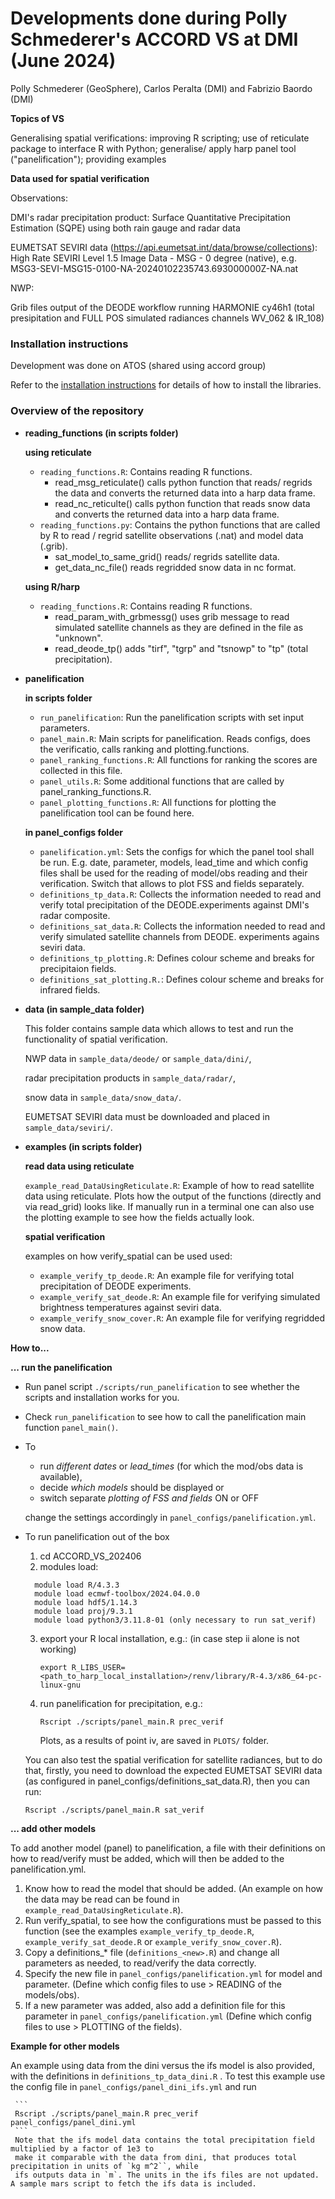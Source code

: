# Developments done during Polly Schmederer's ACCORD VS at DMI (June 2024)

Polly Schmederer (GeoSphere), Carlos Peralta (DMI) and Fabrizio Baordo (DMI)

**Topics of VS**

Generalising spatial verifications: improving R scripting; use of reticulate package to interface R with Python; generalise/ apply harp panel tool ("panelification"); providing examples

**Data used for spatial verification**

Observations:
  
  DMI's radar precipitation product: Surface Quantitative Precipitation Estimation (SQPE) using both rain gauge and radar data

  EUMETSAT SEVIRI data (https://api.eumetsat.int/data/browse/collections): High Rate SEVIRI Level 1.5 Image Data - MSG - 0 degree (native), e.g. MSG3-SEVI-MSG15-0100-NA-20240102235743.693000000Z-NA.nat

NWP:

  Grib files output of the DEODE workflow running HARMONIE cy46h1 (total presipitation and FULL POS simulated radiances channels WV_062 & IR_108)

### Installation instructions

Development was done on ATOS (shared using accord group)

Refer to the [installation instructions](INSTALLATION.md) for details of how to install the libraries.

### Overview of the repository

* **reading_functions (in scripts folder)**
  
  **using reticulate**
  
  - ``reading_functions.R``: Contains reading R functions.
    - read_msg_reticulate() calls python function that reads/ regrids the data and converts the returned data into a harp data frame.
    - read_nc_reticulte() calls python function that reads snow data and converts the returned data into a harp data frame.
  - ``reading_functions.py``: Contains the python functions that are called by R to read / regrid satellite observations (.nat) and model data (.grib).
    - sat_model_to_same_grid() reads/ regrids satellite data.
    - get_data_nc_file() reads regridded snow data in nc format.
    
  **using R/harp**
  - ``reading_functions.R``:  Contains reading R functions.
    - read_param_with_grbmessg() uses grib message to read simulated satellite channels as they are defined in the file as "unknown".
    - read_deode_tp() adds "tirf", "tgrp" and "tsnowp" to "tp" (total precipitation).
    
* **panelification**
  
  **in scripts folder**
  - ``run_panelification``: Run the panelification scripts with set input parameters.
  - ``panel_main.R``: Main scripts for panelification. Reads configs, does the verificatio, calls ranking and plotting.functions.
  - ``panel_ranking_functions.R``: All functions for ranking the scores are collected in this file.
  - ``panel_utils.R``: Some additional functions that are called by panel_ranking_functions.R.
  - ``panel_plotting_functions.R``: All functions for plotting the panelification tool can be found here.
    
  **in panel_configs folder**
  - ``panelification.yml``: Sets the configs for which the panel tool shall be run.
    E.g. date, parameter, models, lead_time and which config files shall be used for the reading of model/obs reading and their verification.
    Switch that allows to plot FSS and fields separately.
  - ``definitions_tp_data.R``: Collects the information needed to read and verify total precipitation of the DEODE.experiments against DMI's radar composite.
  - ``definitions_sat_data.R``: Collects the information needed to read and verify simulated satellite channels from DEODE. experiments agains seviri data.
  - ``definitions_tp_plotting.R``: Defines colour scheme and breaks for precipitaion fields.
  - ``definitions_sat_plotting.R.``: Defines colour scheme and breaks for infrared fields.
  
* **data (in sample_data folder)**
  
  This folder contains sample data which allows to test and run the functionality of spatial verification.
  
  NWP data in ``sample_data/deode/`` or ``sample_data/dini/``,
  
  radar precipitation products in ``sample_data/radar/``,

  snow data in ``sample_data/snow_data/``.
  
  EUMETSAT SEVIRI data must be downloaded and placed in ``sample_data/seviri/``.
      
* **examples (in scripts folder)**

  **read data using reticulate**
  
  ``example_read_DataUsingReticulate.R``: Example of how to read satellite data using reticulate. Plots how the output of the functions (directly and via read_grid) looks like.
  If manually run in a terminal one can also use the plotting example to see how the fields actually look.
  
  **spatial verification**
  
  examples on how verify_spatial can be used used:
  - ``example_verify_tp_deode.R``: An example file for verifying total precipitation of DEODE experiments.
  - ``example_verify_sat_deode.R``: An example file for verifying simulated brightness temperatures against seviri data.
  - ``example_verify_snow_cover.R``: An example file for verifying regridded snow data.

**How to...**

**... run the panelification**
- Run panel script ``./scripts/run_panelification`` to see whether the scripts and installation works for you.
- Check ``run_panelification`` to see how to call the panelification main function ``panel_main()``.
- To
  - run _different dates_ or _lead_times_ (for which the mod/obs data is available),
  - decide _which models_ should be displayed or
  - switch separate _plotting of FSS and fields_ ON or OFF
    
  change the settings accordingly in ``panel_configs/panelification.yml``.

- To run panelification out of the box
  1. cd ACCORD_VS_202406
  2. modules load:
	```
	  module load R/4.3.3
	  module load ecmwf-toolbox/2024.04.0.0
	  module load hdf5/1.14.3
	  module load proj/9.3.1
	  module load python3/3.11.8-01 (only necessary to run sat_verif)
	```
  3. export your R local installation, e.g.:
     (in case step ii alone is not working)
      ```
      export R_LIBS_USER=<path_to_harp_local_installation>/renv/library/R-4.3/x86_64-pc-linux-gnu
      ```
  5. run panelification for precipitation, e.g.:
     ```
     Rscript ./scripts/panel_main.R prec_verif
     ```
     Plots, as a results of point iv, are saved in ``PLOTS/`` folder.

   You can also test the spatial verification for satellite radiances, but to do that, firstly, you need to download the expected EUMETSAT SEVIRI data (as configured in panel_configs/definitions_sat_data.R), then you can run: 
     ```
     Rscript ./scripts/panel_main.R sat_verif
     ```
  
**... add other models**

To add another model (panel) to panelification, a file with their definitions on how to read/verify must be added, which will then be added to the panelification.yml.
1. Know how to read the model that should be added. (An example on how the data may be read can be found in ``example_read_DataUsingReticulate.R``).
2. Run verify_spatial, to see how the configurations must be passed to this function (see the examples ``example_verify_tp_deode.R``, ``example_verify_sat_deode.R`` or ``example_verify_snow_cover.R``).
3. Copy a definitions_* file (``definitions_<new>.R``) and change all parameters as needed, to read/verify the data correctly.
4. Specify the new file in ``panel_configs/panelification.yml`` for model and parameter.
   (Define which config files to use > READING of the models/obs).
5. If a new parameter was added, also add a definition file for this parameter in ``panel_configs/panelification.yml``
   (Define which config files to use > PLOTTING of the fields).
     

**Example for other models**

An example using data from the dini versus the ifs model is also provided, with the definitions in ``definitions_tp_data_dini.R`` .
To test this example use the config file in `panel_configs/panel_dini_ifs.yml` and run

     ```
     Rscript ./scripts/panel_main.R prec_verif panel_configs/panel_dini.yml
     ```
     Note that the ifs model data contains the total precipitation field multiplied by a factor of 1e3 to 
     make it comparable with the data from dini, that produces total precipitation in units of `kg m^2``, while
     ifs outputs data in `m`. The units in the ifs files are not updated. A sample mars script to fetch the ifs data is included.
